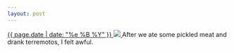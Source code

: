 ```yaml
---
layout: post
---
```


<p>
  <a href="/100">
    <time>{{ page.date | date: "%e %B %Y" }}</time>
    <img src="{{ site.assets_url }}/100.jpg">
  </a>
  After we ate some pickled meat and drank terremotos, I felt awful.
</p>
